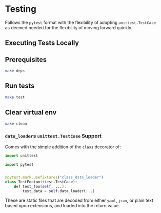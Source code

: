 # Testing

Follows the `pytest` format with the flexibility of adopting `unittest.TestCase` as deemed needed for the flexibility of moving forward quickly.

## Executing Tests Locally

## Prerequisites

```bash
make deps
```

## Run tests

```bash
make test
```

## Clear virtual env

```bash
make clean
```

### `data_loader`s `unittest.TestCase` Support

Comes with the simple addition of the `class` decorator of:

```python
import unittest

import pytest


@pytest.mark.usefixtures("class_data_loader")
class TestFoo(unittest.TestCase):
    def test_foo(self, ...):
        test_data = self.data_loader(...)
```

These are static files that are decoded from either `yaml`, `json`, or plain text based upon extensions, and loaded into the return value.
